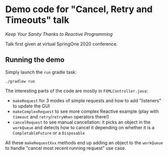 # Demo code for "Cancel, Retry and Timeouts" talk
_Keep Your Sanity Thanks to Reactive Programming_

Talk first given at virtual SpringOne 2020 conference.

## Running the demo
Simply launch the `run` gradle task:

```
./gradlew run
```

The interesting parts of the code are mostly in `FXMLController.java`:
 - `makeRequest` for 3 modes of simple requests and how to add "listeners" to update the GUI
 - `makeComplexRequest` to see more complex Reactive example (play with `timeout` and `retry`/`retryWhen` operators there!)
 - `cancelRequest` to see manual cancellation: it picks an object in the `workQueue` and detects how to cancel it
 depending on whether it is a `CompletableFuture` or a `Disposable`
 
 All these `makeRequestXxx` methods end up adding an object to the `workQueue` to handle "cancel most recent running request" use case.